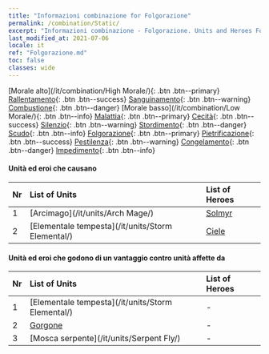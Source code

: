 ```yaml
---
title: "Informazioni combinazione for Folgorazione"
permalink: /combination/Static/
excerpt: "Informazioni combinazione - Folgorazione. Units and Heroes Formation."
last_modified_at: 2021-07-06
locale: it
ref: "Folgorazione.md"
toc: false
classes: wide
---
```


  [Morale alto](/it/combination/High Morale/){: .btn .btn--primary} [Rallentamento](/it/combination/Slow/){: .btn .btn--success} [Sanguinamento](/it/combination/Bleeding/){: .btn .btn--warning} [Combustione](/it/combination/Burning/){: .btn .btn--danger} [Morale basso](/it/combination/Low Morale/){: .btn .btn--info} [Malattia](/it/combination/Disease/){: .btn .btn--primary} [Cecità](/it/combination/Blind/){: .btn .btn--success} [Silenzio](/it/combination/Silence/){: .btn .btn--warning} [Stordimento](/it/combination/Stun/){: .btn .btn--danger} [Scudo](/it/combination/Shield/){: .btn .btn--info} [Folgorazione](/it/combination/Static/){: .btn .btn--primary} [Pietrificazione](/it/combination/Petrify/){: .btn .btn--success} [Pestilenza](/it/combination/Plague/){: .btn .btn--warning} [Congelamento](/it/combination/Freeze/){: .btn .btn--danger} [Impedimento](/it/combination/Deterrence/){: .btn .btn--info} 


#### Unità ed eroi che causano <Folgorazione> 

  | Nr |  List of Units  | List of Heroes | 
  |:---|:----------------|:---------------| 
  | 1 | [Arcimago](/it/units/Arch Mage/) | [Solmyr](/it/heroes/Solmyr/) |
  | 2 | [Elementale tempesta](/it/units/Storm Elemental/) | [Ciele](/it/heroes/Ciele/) |


#### Unità ed eroi che godono di un vantaggio contro unità affette da <Folgorazione>

  | Nr |  List of Units  | List of Heroes | 
  |:---|:----------------|:---------------| 
  | 1 | [Elementale tempesta](/it/units/Storm Elemental/) | - |
  | 2 | [Gorgone](/it/units/Gorgon/) | - |
  | 3 | [Mosca serpente](/it/units/Serpent Fly/) | - |
